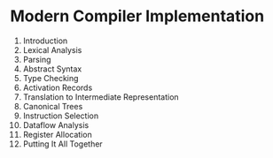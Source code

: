 # Modern Compiler Implementation

1. Introduction
1. Lexical Analysis
1. Parsing
1. Abstract Syntax
1. Type Checking
1. Activation Records
1. Translation to Intermediate Representation
1. Canonical Trees
1. Instruction Selection
1. Dataflow Analysis
1. Register Allocation
1. Putting It All Together
